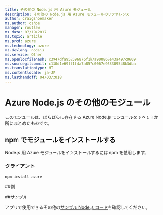```yaml
---
title: その他の Node.js 用 Azure モジュール
description: その他の Node.js 用 Azure モジュールのリファレンス
author: craigshoemaker
ms.author: cshoe
manager: routlaw
ms.date: 07/18/2017
ms.topic: article
ms.prod: azure
ms.technology: azure
ms.devlang: nodejs
ms.service: Other
ms.openlocfilehash: c3947dfa957596876f1b7a900867e43a497c0609
ms.sourcegitcommit: c130d1e69ff1f4a7a857c0067e953309548b3dba
ms.translationtype: HT
ms.contentlocale: ja-JP
ms.lasthandoff: 04/03/2018
---
```

# <a name="other-modules-for-azure-nodejs"></a>Azure Node.js のその他のモジュール

このモジュールは、ばらばらに存在する Azure Node.js モジュールをすべて 1 か所にまとめたものです。

## <a name="install-the-module-with-npm"></a>npm でモジュールをインストールする

Node.js 用 Azure モジュールをインストールするには npm を使用します。

### <a name="client"></a>クライアント

```bash
npm install azure
```

##<a name="example"></a>例

##<a name="samples"></a>サンプル

アプリで使用できるその他の[サンプル Node.js コード](https://azure.microsoft.com/resources/samples/?platform=nodejs)を確認してください。
